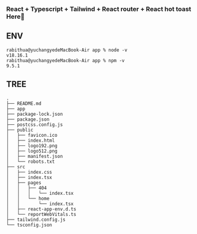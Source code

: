 ### React + Typescript + Tailwind + React router + React hot toast Here💫

## ENV
```
rabithua@yuchangyedeMacBook-Air app % node -v
v18.16.1
rabithua@yuchangyedeMacBook-Air app % npm -v
9.5.1
```

## TREE

```
.
├── README.md
├── app
├── package-lock.json
├── package.json
├── postcss.config.js
├── public
│   ├── favicon.ico
│   ├── index.html
│   ├── logo192.png
│   ├── logo512.png
│   ├── manifest.json
│   └── robots.txt
├── src
│   ├── index.css
│   ├── index.tsx
│   ├── pages
│   │   ├── 404
│   │   │   └── index.tsx
│   │   └── home
│   │       └── index.tsx
│   ├── react-app-env.d.ts
│   └── reportWebVitals.ts
├── tailwind.config.js
└── tsconfig.json
```
